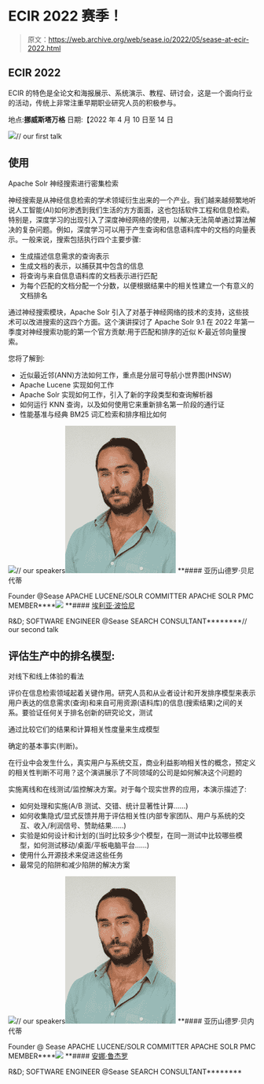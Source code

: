# ECIR 2022 赛季！

> 原文：<https://web.archive.org/web/sease.io/2022/05/sease-at-ecir-2022.html>

## ECIR 2022

ECIR 的特色是全论文和海报展示、系统演示、教程、研讨会，这是一个面向行业的活动，传统上非常注重早期职业研究人员的积极参与。

地点:**挪威斯塔万格**
日期:【2022 年 4 月 10 日至 14 日

![](img/40da2c2a8a6914e099aea1e80130254b.png)// our first talk

## 使用
Apache Solr 神经搜索进行密集检索

神经搜索是从神经信息检索的学术领域衍生出来的一个产业。我们越来越频繁地听说人工智能(AI)如何渗透到我们生活的方方面面，这也包括软件工程和信息检索。特别是，深度学习的出现引入了深度神经网络的使用，以解决无法简单通过算法解决的复杂问题。例如，深度学习可以用于产生查询和信息语料库中的文档的向量表示。一般来说，搜索包括执行四个主要步骤:

*   生成描述信息需求的查询表示
*   生成文档的表示，以捕获其中包含的信息
*   将查询与来自信息语料库的文档表示进行匹配
*   为每个匹配的文档分配一个分数，以便根据结果中的相关性建立一个有意义的文档排名

通过神经搜索模块，Apache Solr 引入了对基于神经网络的技术的支持，这些技术可以改进搜索的这四个方面。这个演讲探讨了 Apache Solr 9.1 在 2022 年第一季度对神经搜索功能的第一个官方贡献:用于匹配和排序的近似 K-最近邻向量搜索。

您将了解到:

*   近似最近邻(ANN)方法如何工作，重点是分层可导航小世界图(HNSW)
*   Apache Lucene 实现如何工作
*   Apache Solr 实现如何工作，引入了新的字段类型和查询解析器
*   如何运行 KNN 查询，以及如何使用它来重新排名第一阶段的通行证
*   性能基准与经典 BM25 词汇检索和排序相比如何

![](img/cd430b0e9411a950225aabf0b2e404e4.png)// our speakers![](img/e808bf0ee11cad7c97afa870c612fa31.png)[](https://web.archive.org/web/20221202221431/https://twitter.com/AlexBenedetti)*[](https://web.archive.org/web/20221202221431/https://www.linkedin.com/in/alexbenedetti/)* **#### 亚历山德罗·贝尼代蒂

Founder @Sease
APACHE LUCENE/SOLR COMMITTER
APACHE SOLR PMC MEMBER****![](img/aabac9952f28f2f86d1af68b0a7f8b7b.png)[](https://web.archive.org/web/20221202221431/https://twitter.com/eliaporciani)*[](https://web.archive.org/web/20221202221431/https://it.linkedin.com/in/elia-porciani-89730866)* **#### [埃利亚·波恰尼](https://web.archive.org/web/20221202221431/https://sease.io/elia-porciani)

R&D; SOFTWARE ENGINEER @Sease
SEARCH CONSULTANT********// our second talk

## 评估生产中的排名模型:
对线下和线上体验的看法

评价在信息检索领域起着关键作用。研究人员和从业者设计和开发排序模型来表示用户表达的信息需求(查询)和来自可用资源(语料库)的信息(搜索结果)之间的关系。要验证任何关于排名创新的研究论文，测试

通过比较它们的结果和计算相关性度量来生成模型

确定的基本事实(判断)。

在行业中会发生什么，真实用户与系统交互，商业利益影响相关性的概念，预定义的相关性判断不可用？这个演讲展示了不同领域的公司是如何解决这个问题的

实施离线和在线测试/监控解决方案。对于每个现实世界的应用，本演示描述了:

*   如何处理和实施(A/B 测试、交错、统计显著性计算……)
*   如何收集隐式/显式反馈并用于评估相关性(内部专家团队、用户与系统的交互、收入/利润信号、赞助结果……)
*   实验是如何设计和计划的(当时比较多少个模型，在同一测试中比较哪些模型，如何测试移动/桌面/平板电脑平台……)
*   使用什么开源技术来促进这些任务
*   最常见的陷阱和减少陷阱的解决方案

![](img/e9c82f5a66ae6cd64be254d3c2a128cf.png)// our speakers![](img/e808bf0ee11cad7c97afa870c612fa31.png)[](https://web.archive.org/web/20221202221431/https://twitter.com/AlexBenedetti)*[](https://web.archive.org/web/20221202221431/https://www.linkedin.com/in/alexbenedetti/)* **#### 亚历山德罗·贝内代蒂

Founder @ Sease
APACHE LUCENE/SOLR COMMITTER
APACHE SOLR PMC MEMBER****![](img/be6e4466c31d3f2b810cc341e088e983.png)[](https://web.archive.org/web/20221202221431/https://twitter.com/Anna900433881)*[](https://web.archive.org/web/20221202221431/https://it.linkedin.com/in/anna-ruggero-482902153)* **#### [安娜·鲁杰罗](https://web.archive.org/web/20221202221431/https://sease.io/anna-ruggero)

R&D; SOFTWARE ENGINEER @Sease
SEARCH CONSULTANT********